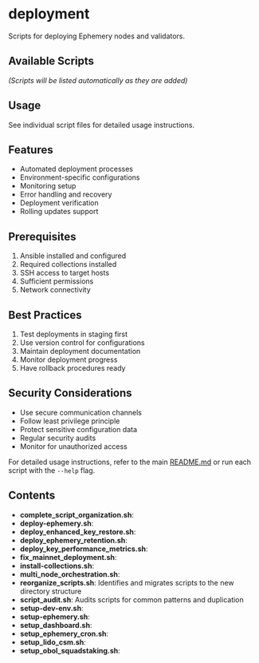# deployment


Scripts for deploying Ephemery nodes and validators.

## Available Scripts

*(Scripts will be listed automatically as they are added)*

## Usage

See individual script files for detailed usage instructions.

## Features

- Automated deployment processes
- Environment-specific configurations
- Monitoring setup
- Error handling and recovery
- Deployment verification
- Rolling updates support

## Prerequisites

1. Ansible installed and configured
2. Required collections installed
3. SSH access to target hosts
4. Sufficient permissions
5. Network connectivity

## Best Practices

1. Test deployments in staging first
2. Use version control for configurations
3. Maintain deployment documentation
4. Monitor deployment progress
5. Have rollback procedures ready

## Security Considerations

- Use secure communication channels
- Follow least privilege principle
- Protect sensitive configuration data
- Regular security audits
- Monitor for unauthorized access

For detailed usage instructions, refer to the main [README.md](../../README.md) or run each script with the `--help` flag.

## Contents

- **complete_script_organization.sh**: 
- **deploy-ephemery.sh**: 
- **deploy_enhanced_key_restore.sh**: 
- **deploy_ephemery_retention.sh**: 
- **deploy_key_performance_metrics.sh**: 
- **fix_mainnet_deployment.sh**: 
- **install-collections.sh**: 
- **multi_node_orchestration.sh**: 
- **reorganize_scripts.sh**: Identifies and migrates scripts to the new directory structure
- **script_audit.sh**: Audits scripts for common patterns and duplication
- **setup-dev-env.sh**: 
- **setup-ephemery.sh**: 
- **setup_dashboard.sh**: 
- **setup_ephemery_cron.sh**: 
- **setup_lido_csm.sh**: 
- **setup_obol_squadstaking.sh**: 
